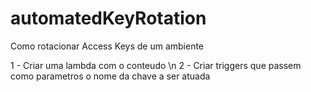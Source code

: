 # automatedKeyRotation
Como rotacionar Access Keys de um ambiente


1 -  Criar uma lambda com o conteudo \n
2 - Criar triggers que passem como parametros o nome da chave a ser atuada
